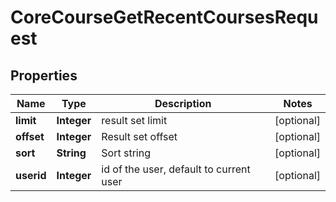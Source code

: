 

# CoreCourseGetRecentCoursesRequest


## Properties

| Name | Type | Description | Notes |
|------------ | ------------- | ------------- | -------------|
|**limit** | **Integer** | result set limit |  [optional] |
|**offset** | **Integer** | Result set offset |  [optional] |
|**sort** | **String** | Sort string |  [optional] |
|**userid** | **Integer** | id of the user, default to current user |  [optional] |



